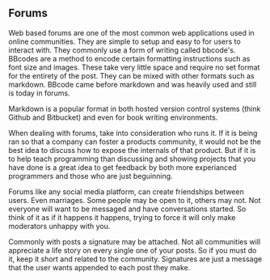 ## Forums
Web based forums are one of the most common web applications used in online communities. They are simple to setup and easy to for users to interact with. They commonly use a form of writing called bbcode's. BBcodes are a method to encode certain formatting instructions such as font size and images. These take very little space and require no set format for the entirety of the post. They can be mixed with other formats such as markdown.
BBcode came before markdown and was heavily used and still is today in forums.

Markdown is a popular format in both hosted version control systems (think Github and Bitbucket) and even for book writing environments.

When dealing with forums, take into consideration who runs it. If it is being ran so that a company can foster a products community, it would not be the best idea to discuss how to expose the internals of that product. But if it is to help teach programming than discussing and showing projects that you have done is a great idea to get feedback by both more experianced programmers and those who are just beguinning.

Forums like any social media platform, can create friendships between users. Even marriages. Some people may be open to it, others may not. Not everyone will want to be messaged and have conversations started. So think of it as if it happens it happens, trying to force it will only make moderators unhappy with you.

Commonly with posts a signature may be attached. Not all communities will appreciate a life story on every single one of your posts. So if you must do it, keep it short and related to the community. Signatures are just a message that the user wants appended to each post they make.